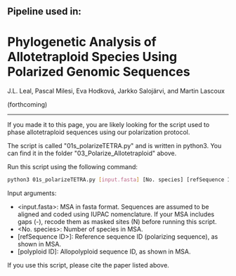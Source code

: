 ## Pipeline used in:

# Phylogenetic Analysis of Allotetraploid Species Using Polarized Genomic Sequences
J.L. Leal, Pascal Milesi, Eva Hodková, Jarkko Salojärvi, and Martin Lascoux

(forthcoming)

____


If you made it to this page, you are likely looking for the script used to phase allotetraploid sequences using our polarization protocol.

The script is called "01s_polarizeTETRA.py" and is written in python3. You can find it in the folder "03_Polarize_Allotetraploid" above.

Run this script using the following command:

```bash
python3 01s_polarizeTETRA.py [input.fasta] [No. species] [refSequence ID] [polyploid ID]
```

Input arguments:
- <input.fasta>: MSA in fasta format. Sequences are assumed to be aligned and coded using IUPAC nomenclature. 
  If your MSA includes gaps (-), recode them as masked sites (N) before running this script.                   
- <No. species>: Number of species in MSA.
- [refSequence ID>]: Reference sequence ID (polarizing sequence), as shown in MSA.
- [polyploid ID]: Allopolyploid sequence ID, as shown in MSA.

If you use this script, please cite the paper listed above.
